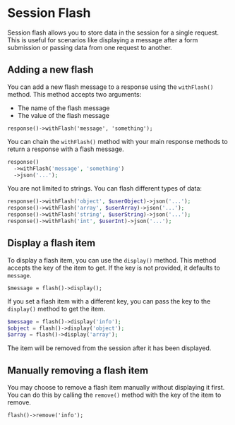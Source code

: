 # Session Flash

Session flash allows you to store data in the session for a single request. This is useful for scenarios like displaying a message after a form submission or passing data from one request to another.

## Adding a new flash

You can add a new flash message to a response using the `withFlash()` method. This method accepts two arguments:

- The name of the flash message
- The value of the flash message

```php:no-line-numbers
response()->withFlash('message', 'something');
```

You can chain the `withFlash()` method with your main response methods to return a response with a flash message.

```php
response()
  ->withFlash('message', 'something')
  ->json('...');
```

You are not limited to strings. You can flash different types of data:

```php
response()->withFlash('object', $userObject)->json('...');
response()->withFlash('array', $userArray)->json('...');
response()->withFlash('string', $userString)->json('...');
response()->withFlash('int', $userInt)->json('...');
```

## Display a flash item

To display a flash item, you can use the `display()` method. This method accepts the key of the item to get. If the key is not provided, it defaults to `message`.

```php:no-line-numbers
$message = flash()->display();
```

If you set a flash item with a different key, you can pass the key to the `display()` method to get the item.

```php
$message = flash()->display('info');
$object = flash()->display('object');
$array = flash()->display('array');
```

The item will be removed from the session after it has been displayed.

## Manually removing a flash item

You may choose to remove a flash item manually without displaying it first. You can do this by calling the `remove()` method with the key of the item to remove.

```php:no-line-numbers
flash()->remove('info');
```
